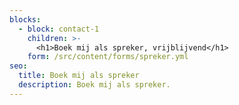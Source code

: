 ```yaml
---
blocks:
  - block: contact-1
    children: >-
      <h1>Boek mij als spreker, vrijblijvend</h1>
    form: /src/content/forms/spreker.yml
seo:
  title: Boek mij als spreker
  description: Boek mij als spreker.
---
```


